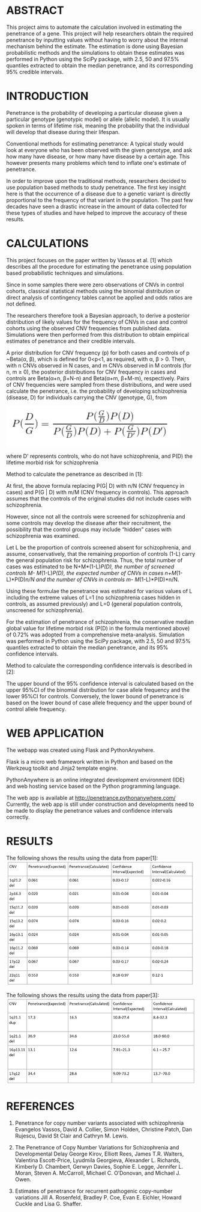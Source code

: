 # ABSTRACT

This project aims to automate the calculation involved in estimating the penetrance of a gene. This project will help researchers obtain the required penetrance by inputting values without having to worry about the internal mechanism behind the estimate.
The estimation is done using Bayesian probabilistic methods and the simulations to obtain these estimates was performed in Python using the SciPy package, with 2.5, 50 and 97.5% quantiles extracted to obtain the median penetrance, and its corresponding 95% credible intervals.

# INTRODUCTION

Penetrance is the probability of developing a particular disease given a particular genotype (genotypic model) or allele (allelic model). It is usually spoken in terms of lifetime risk, meaning the probability that the individual will develop that disease during their lifespan.
 
Conventional methods for estimating penetrance:
A typical study would look at everyone who has been observed with the given genotype, and ask how many have disease, or how many have disease by a certain age. This however presents many problems which tend to inflate one's estimate of penetrance.
 
In order to improve upon the traditional methods, researchers decided to use population based methods to study penetrance. The first key insight here is that the occurrence of a disease due to a genetic variant is directly proportional to the frequency of that variant in the population. The past few decades have seen a drastic increase in the amount of data collected for these types of studies and have helped to improve the accuracy of these results.

# CALCULATIONS

This project focuses on the paper written by Vassos et al. [1]  which describes all the procedure for estimating the penetrance using population based probabilistic techniques and simulations.

Since in some samples there were zero observations of CNVs in control cohorts, classical statistical methods using the binomial distribution or direct analysis of contingency tables cannot be applied and odds ratios are not defined.

 The researchers therefore took a Bayesian approach, to derive a posterior distribution of likely values for the frequency of CNVs in case and control cohorts using the observed CNV frequencies from published data. Simulations were then performed from this distribution to obtain empirical estimates of penetrance and their credible intervals.

A prior distribution for CNV frequency (p) for both cases and controls of p ~Beta(α, β), which is defined for 0<p<1, as required, with α, β > 0. Then, with n CNVs observed in N cases, and m CNVs observed in M controls (for n, m ≥ 0), the posterior distributions for CNV frequency in cases and controls are Beta(α+n, β+N-n) and Beta(α+m, β+M-m), respectively. Pairs of CNV frequencies were sampled from these distributions, and were used calculate the penetrance, i.e. the probability of developing schizophrenia (disease, D) for individuals carrying the CNV (genotype, G), from

![Results](/images/Bayes_Formula.jpg)

where D' represents controls, who do not have schizophrenia, and P(D) the lifetime morbid risk for schizophrenia

Method to calculate the penetrance as described in [1]:

At first, the above formula replacing P(G| D) with n/N (CNV frequency in
cases) and P(G | D) with m/M (CNV frequency in controls). This approach assumes that
the controls of the original studies did not include cases with schizophrenia.

 However, since not all the controls were screened for schizophrenia and some controls may develop the disease after their recruitment, the possibility that the control groups may include “hidden” cases with schizophrenia was examined.

 Let L be the proportion of controls screened absent for schizophrenia, and assume, conservatively, that the remaining proportion of controls (1-L) carry the general population risk for schizophrenia. Thus, the total number of cases was estimated to be N+M*(1-L)*P(D), the number of screened controls M- M*(1-L)*P(D), the expected number of CNVs in cases n+M*(1-L)*P(D)*n/N and the number of CNVs in controls m- M*(1-L)*P(D)*n/N.

 Using these formulae the penetrance was estimated for various values of L including the extreme values of L=1 (no schizophrenia cases hidden in controls, as assumed previously) and L=0 (general population controls, unscreened for schizophrenia).

For the estimation of penetrance of schizophrenia, the conservative median global value for lifetime morbid risk (P(D) in the formula mentioned above) of 0.72% was adopted from a comprehensive meta-analysis. Simulation was performed in Python using the SciPy package, with 2.5, 50 and 97.5% quantiles extracted to obtain the median penetrance, and its 95% confidence intervals.

Method to calculate the corresponding confidence intervals is described in [2]:

The upper bound of the 95% confidence interval is calculated based on the upper 95%CI of the binomial distribution for case allele frequency and the lower 95%CI for controls. Conversely, the lower bound of penetrance is based on the lower bound of case allele frequency and the upper bound of control allele frequency.

# WEB APPLICATION

The webapp was created using Flask and PythonAnywhere.
 
Flask is a micro web framework written in Python and based on the Werkzeug toolkit and Jinja2 template engine.
 
PythonAnywhere is an online integrated development environment (IDE) and web hosting service based on the Python programming language.

The web app is available at http://penetrance.pythonanywhere.com/
Currently, the web app is still under construction and developments need to be made to display the penetrance values and confidence intervals correctly. 

# RESULTS

The following shows the results using the data from paper[1]:
![Results](/images/Results1.jpg)
 
The following shows the results using the data from paper[3]:
![Results](/images/Results2.jpg)


# REFERENCES


1.	Penetrance for copy number variants associated with schizophrenia
Evangelos Vassos, David A. Collier, Simon Holden, Christine Patch, Dan Rujescu, David St Clair and Cathryn M. Lewis.

2.	The Penetrance of Copy Number Variations for Schizophrenia and Developmental Delay
George Kirov, Elliott Rees, James T.R. Walters, Valentina Escott-Price, Lyudmila Georgieva, Alexander L. Richards, Kimberly D. Chambert, Gerwyn Davies, Sophie E. Legge, Jennifer L. Moran, Steven A. McCarroll, Michael C. O’Donovan, and Michael J. Owen.

3.	Estimates of penetrance for recurrent pathogenic copy-number variations
Jill A. Rosenfeld, Bradley P. Coe, Evan E. Eichler, Howard Cuckle and Lisa G. Shaffer.





